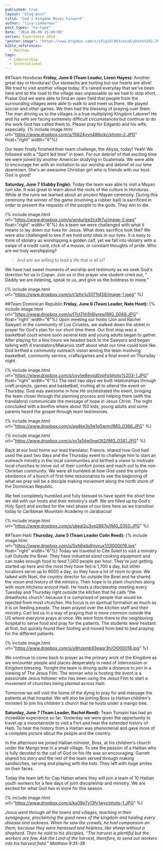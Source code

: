 ```yaml
---
published: true
layout: "blog-post"
title: "God's Kingdom Moves Forward"
author: "lisa-zimmerman"
post_types: "no-type"
date: "2014-06-08 15:00:00"
series: Experience 2014
"poster-image": "https://www.dropbox.com/s/ufigibl9k3cosud/photo%202.JPG"
bible_references: 
  - Matthew
tags: 
  - Laborership
  - International
---
```


##Team Honduras
**Friday, June 6 (Team Leader, Loren Hayes):** Another great day in Honduras!  Our stomachs are hurting but our hearts are alive!  We tried to visit another village today. It's rained everyday that we've been here and so the road to the village was unpassable so we had to stop short.  Praise God we were able to find an open field that people from the surrounding villages were able to walk to and meet us there.  We played soccer and other games.  We then had the blessing of praying over them.  The man driving us to the villages is a true multiplying Kingdom Laborer!  He and his wife are facing extremely difficult circumstances but continue to do the work God has called them to.  Please pray for Edgardo and his wife, especially. {% include image.html url="https://www.dropbox.com/s/15624yvn48lbckc/photo-2.JPG" float="right" width="6"%}

Our team finally finished their team challenge, the Abyss, today!  Yeah!  We followed with a "Spirit led time" in town.  For our debrief of that exciting time we were joined by another American studying in Guatemala.  We were able to encourage her with an invitation to our worship and debrief of our time downtown.  She's an awesome Christian girl who is friends with our host.  God is good!

**Saturday, June 7 (Gabby Engle):** Today the team was able to visit a Mayan ruin site. It was great to learn about the roots of the culture in Honduras. While at the ruins we learned about an ancient Mayan ceremony. During this ceremony the winner of the game (involving a rubber ball) is sacrificed in order to present the requests of the people to the gods. They win to die. 

{% include image.html url="https://www.dropbox.com/s/wrdurlze2cx9t7u/image-2.jpeg" float="right" width="6"%} As a team we were challenged with what it means to lay down our lives for Jesus. What does sacrifice look like? 
We were also challenged to see if we hold onto idols in our lives. It is easy to think of idolatry as worshipping a golden calf, yet we fall
into idolatry with a swipe of a credit card, click of a mouse, or constant thoughts of pride.  Who are we truly worshipping? 
>And are we willing to lead a life that is all in?

We have had sweet moments of worship and testimony as we seek God's direction for us in Copan.  Join us in this prayer one student cried out, " Daddy we are listening, speak to us, and give us the boldness to move."

{% include image.html url="https://www.dropbox.com/s/c1zhx1u5071t458/image-1.jpeg" %}

##Team Dominican Republic
**Friday, June 6 (Team Leader, Nate Hoot):** {% include image.html url="https://www.dropbox.com/s/f7ct7hh1h6lyreq/IMG_0048.JPG" float="right" width="6"%} Upon meeting our hosts (Jon and Rachel Sawyer) in the community of Los Ciruelos, we walked down the street in prayer for God's plan for our short time there. Our first stop was a basketball court where soon several kids and young adults began to gather. After playing for a few hours we headed back to the Sawyers and began talking with 4 translators/Makarios staff about what our time could look like. God birthed a community outreach vision among the team involving basketball, community service, crafts/games and a final event on Thursday night. 

{% include image.html url="https://www.dropbox.com/s/cvvhe8evsd0vpfv/photo%203-1.JPG" float="right" width="6"%} The next two days we built relationships through craft projects, games and basketball, inviting all to attend the event on Thursday. God was awesome in how He orchestrated the event, bringing the team closer through the planning process and helping them (with the translators) communicate the message of hope in Jesus Christ. The night concluded with a bonfire where about 150 kids, young adults and some parents heard the gospel through team testimonies. 

{% include image.html url="https://www.dropbox.com/s/ag4ke3o1w1g5wmr/IMG_0366.JPG" %}

{% include image.html url="https://www.dropbox.com/s/xv1a5jlw0nwl3t2/IMG_0341.JPG" %}

Back at our host home our lead translator, Francis, shared how God had used the past two days and the Thursday event to challenge him to start an outreach ministry in the local communities and birthed a vision to motivate local churches to move out of their comfort zones and reach out to the non-Christian community. We were all humbled at how God used the simple obedience of a bunch of first-time missionaries to see the beginning of what we pray will be a disciple making movement along the north shore of the Dominican Republic. 

We feel completely humbled and fully blessed to have spent the short time we did with our hosts and their ministry's staff. We are filled up by God's Holy Spirit and excited for the next phase of our time here as we transition today to Caribbean Mountain Academy in Jarabacoa! 

{% include image.html url="https://www.dropbox.com/s/ukeai2u3ve2887p/IMG_0350.JPG" %}

##Team Haiti
**Thursday, June 5 (Team Leader Colin Reed):** {% include image.html url="https://www.dropbox.com/s/5vh6jebdhjsvux1/OI000016.jpg" float="right" width="6"%}  Today we traveled to Cite Soleil to visit a ministry call Outside the Bowl. They have industrial sized cooking equipment and can make enough food to feed 1,000 people per hour. They're just getting started up here and the most they have fed is 1,700 a day, but other locations serve up to 6000 a day, so they have a lot of room to grow. We talked with Noel, the country director for outside the Bowl and he shared the vision and history of the ministry. Their hope is to plant churches along with more kitchens around Haiti. He hosts a discipleship meeting every Tuesday and Thursday right outside the kitchen that he calls "the dreadlocks church" because it is comprised of people that would be rejected from most churches. His focus is on spiritual formation as much as it is on feeding people. The team prayed over the kitchen staff and their ministry. Carl led us in a way of praying that is more common outside the US where everyone prays at once. We went from there to the neighboring hospital to serve food and pray for the patients. The students were hesitant at first, but quickly found their footing and moved from bed to bed praying for the different patients.

{% include image.html url="https://www.dropbox.com/s/u9hzemb93eapr3h/OI000018.jpg" %}

We continue to come back to prayer as the primary work of the Kingdom as we encounter people and places desperately in need of intercession or Kingdom blessing. Tonight the team is driving quite a distance to join in a viewing of The Jesus Film. The woman who is hosting the event is a passionate Jesus follower who has been using the Jesus Film to start a movement of churches being planted across Haiti.

Tomorrow we will visit the home of the dying to pray for and massage the patients at that hospital. We will also be joining Boss (a Haitian children's minister) to join his children's church that he hosts under a mango tree. 

**Saturday, June 7 (Team Leader, Rachel Reed):** Team Tumaini has had an incredible experience so far.  Yesterday we were given the opportunity to travel up a mountainside to visit a Fort and hear the extended history of Haiti. To hear the history from a Haitian was phenomenal and gave more of a complete picture about the people and the country. 

In the afternoon we joined Haitian minister, Boss, at his children's church under the Mango tree in a small village. To see the passion of a Haitian who is fully devoted to the call of God on his life was so encouraging. Garrett shared his story and the rest of the team served through making sandwiches, serving and playing with the kids. They left with huge smiles on their faces. 

Today the team left for Cap Hatian where they will join a team of 10 Haitian youth workers for a few days of joint discipleship and ministry. We are excited for what God has in store for this season.

{% include image.html url="https://www.dropbox.com/s/ks09p7y13fy1wvr/photo-1.JPG" %}

*Jesus went through all the towns and villages, teaching in their synagogues, proclaiming the good news of the kingdom and healing every disease and sickness. When he saw the crowds, he had compassion on them, because they were harassed and helpless, like sheep without a shepherd. Then he said to his disciples, “The harvest is plentiful but the workers are few. Ask the Lord of the harvest, therefore, to send out workers into his harvest field.” Matthew 9:35-38*